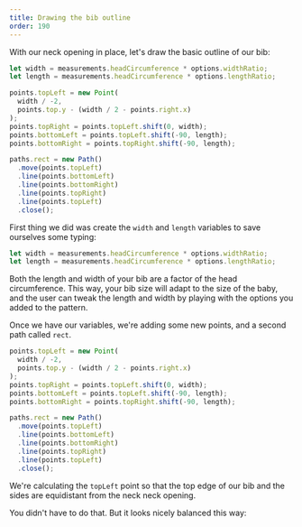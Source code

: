 ```yaml
---
title: Drawing the bib outline
order: 190
---
```


With our neck opening in place, let's draw the basic outline of our bib:

```js
let width = measurements.headCircumference * options.widthRatio;
let length = measurements.headCircumference * options.lengthRatio;

points.topLeft = new Point(
  width / -2,
  points.top.y - (width / 2 - points.right.x)
);
points.topRight = points.topLeft.shift(0, width);
points.bottomLeft = points.topLeft.shift(-90, length);
points.bottomRight = points.topRight.shift(-90, length);

paths.rect = new Path()
  .move(points.topLeft)
  .line(points.bottomLeft)
  .line(points.bottomRight)
  .line(points.topRight)
  .line(points.topLeft)
  .close();
```

First thing we did was create the `width` and `length` variables to
save ourselves some typing:

```js
let width = measurements.headCircumference * options.widthRatio;
let length = measurements.headCircumference * options.lengthRatio;
```

Both the length and width of your bib are a factor of the head circumference.
This way, your bib size will adapt to the size of the baby, and the user can tweak
the length and width by playing with the options you added to the pattern.

Once we have our variables, we're adding some new points, and a second path called `rect`.

```js
points.topLeft = new Point(
  width / -2,
  points.top.y - (width / 2 - points.right.x)
);
points.topRight = points.topLeft.shift(0, width);
points.bottomLeft = points.topLeft.shift(-90, length);
points.bottomRight = points.topRight.shift(-90, length);

paths.rect = new Path()
  .move(points.topLeft)
  .line(points.bottomLeft)
  .line(points.bottomRight)
  .line(points.topRight)
  .line(points.topLeft)
  .close();
```

We're calculating the `topLeft` point so that the top edge of our bib
and the sides are equidistant from the neck neck opening.

You didn't have to do that. But it looks nicely balanced this way:

<Example pattern="tutorial" part="step5" caption="Note how the neck opening is the same distance from the left, right, and top edge" />

